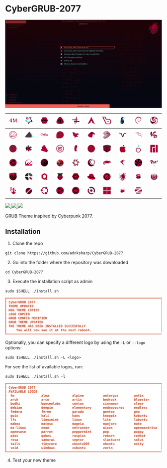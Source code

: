 # CyberGRUB-2077

![](./preview.png)

|![4m](./img/logos/4m.png)|![alma](./img/logos/alma.png)|![alpine](./img/logos/alpine.png)|![antergos](./img/logos/antergos.png)|![antix](./img/logos/antix.png)|![arch](./img/logos/arch.png)|![bedrock](./img/logos/bedrock.png)|![clear](./img/logos/clear.png)|![debian](./img/logos/debian.png)|![deepin](./img/logos/deepin.png)|
|:---:|:---:|:---:|:---:|:---:|:---:|:---:|:---:|:---:|---|
|![elementary](./img/logos/elementary.png)|![endeavouros](./img/logos/endeavouros.png)|![endless](./img/logos/endless.png)|![fedora](./img/logos/fedora.png)|![feren](./img/logos/feren.png)|![garuda](./img/logos/garuda.png)|![gentoo](./img/logos/gentoo.png)|![guix](./img/logos/guix.png)|![kali](./img/logos/kali.png)|![kaos](./img/logos/kaos.png)|
|![kubuntu](./img/logos/kubuntu.png)|![lfs](./img/logos/lfs.png)|![linux](./img/logos/linux.png)|![linuxmint](./img/logos/linuxmint.png)|![lite](./img/logos/lite.png)|![lubuntu](./img/logos/lubuntu.png)|![mabox](./img/logos/mabox.png)|![macosx](./img/logos/macosx.png)|![mageia](./img/logos/mageia.png)|![manjaro](./img/logos/manjaro.png)|
|![mate](./img/logos/mate.png)|![mx-linux](./img/logos/mx-linux.png)|![neon](./img/logos/neon.png)|![netrunner](./img/logos/netrunner.png)|![nixos](./img/logos/nixos.png)|![openmandriva](./img/logos/openmandriva.png)|![opensuse](./img/logos/opensuse.png)|![parrot](./img/logos/parrot.png)|![peppermint](./img/logos/peppermint.png)|![pop](./img/logos/pop.png)|
|![puppy](./img/logos/puppy.png)|![q4os](./img/logos/q4os.png)|![qubes](./img/logos/qubes.png)|![raspios](./img/logos/raspios.png)|![reborn](./img/logos/reborn.png)|![redhat](./img/logos/redhat.png)|![rosa](./img/logos/rosa.png)|![samurai](./img/logos/samurai.png)|![septor](./img/logos/septor.png)|![slackware](./img/logos/slackware.png)|
|![tails](./img/logos/tails.png)|![tinycore](./img/logos/tinycore.png)|![ubuntu](./img/logos/ubuntu.png)|![ubuntuDDE](./img/logos/ubuntuDDE.png)|![unity](./img/logos/unity.png)|![void](./img/logos/void.png)|![windows](./img/logos/windows.png)|![xubuntu](./img/logos/xubuntu.png)|![zorin](./img/logos/zorin.png)||

<a href="README.md">
    <img src="https://img.shields.io/badge/ENGLISH-white?style=for-the-badge"/>
</a>

<a href="README-es.md">
	<img src="https://img.shields.io/badge/ESPAÑOL-white?style=for-the-badge"/>
</a>

<a href="README-pt.md">
    <img src="https://img.shields.io/badge/PORTUGUÊS-white?style=for-the-badge"/>
</a>

GRUB Theme inspired by Cyberpunk 2077.

## Installation

1. Clone the repo

```shell
git clone https://github.com/adnksharp/CyberGRUB-2077
```

2. Go into the folder where the repository was downloaded

```shell
cd CyberGRUB-2077
```

3. Execute the installation script as admin

```shell
sudo $SHELL ./install.sh
```

![](img/out.svg)

Optionally, you can specify a different logo by using the `-L` or `--logo` options:

```shell
sudo $SHELL ./install.sh -L <logo>
```

For see the list of available logos, run:

```shell
sudo $SHELL ./install.sh -l
```

![](img/list.svg)

4. Test your new theme
